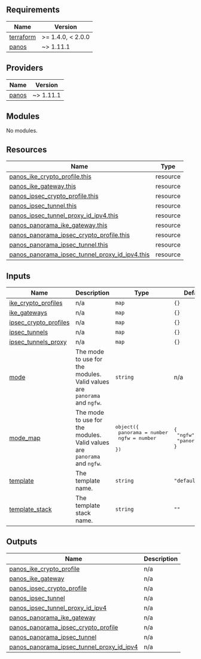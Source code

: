 <!-- BEGINNING OF PRE-COMMIT-TERRAFORM DOCS HOOK -->
## Requirements

| Name | Version |
|------|---------|
| <a name="requirement_terraform"></a> [terraform](#requirement\_terraform) | >= 1.4.0, < 2.0.0 |
| <a name="requirement_panos"></a> [panos](#requirement\_panos) | ~> 1.11.1 |

## Providers

| Name | Version |
|------|---------|
| <a name="provider_panos"></a> [panos](#provider\_panos) | ~> 1.11.1 |

## Modules

No modules.

## Resources

| Name | Type |
|------|------|
| [panos_ike_crypto_profile.this](https://registry.terraform.io/providers/PaloAltoNetworks/panos/latest/docs/resources/ike_crypto_profile) | resource |
| [panos_ike_gateway.this](https://registry.terraform.io/providers/PaloAltoNetworks/panos/latest/docs/resources/ike_gateway) | resource |
| [panos_ipsec_crypto_profile.this](https://registry.terraform.io/providers/PaloAltoNetworks/panos/latest/docs/resources/ipsec_crypto_profile) | resource |
| [panos_ipsec_tunnel.this](https://registry.terraform.io/providers/PaloAltoNetworks/panos/latest/docs/resources/ipsec_tunnel) | resource |
| [panos_ipsec_tunnel_proxy_id_ipv4.this](https://registry.terraform.io/providers/PaloAltoNetworks/panos/latest/docs/resources/ipsec_tunnel_proxy_id_ipv4) | resource |
| [panos_panorama_ike_gateway.this](https://registry.terraform.io/providers/PaloAltoNetworks/panos/latest/docs/resources/panorama_ike_gateway) | resource |
| [panos_panorama_ipsec_crypto_profile.this](https://registry.terraform.io/providers/PaloAltoNetworks/panos/latest/docs/resources/panorama_ipsec_crypto_profile) | resource |
| [panos_panorama_ipsec_tunnel.this](https://registry.terraform.io/providers/PaloAltoNetworks/panos/latest/docs/resources/panorama_ipsec_tunnel) | resource |
| [panos_panorama_ipsec_tunnel_proxy_id_ipv4.this](https://registry.terraform.io/providers/PaloAltoNetworks/panos/latest/docs/resources/panorama_ipsec_tunnel_proxy_id_ipv4) | resource |

## Inputs

| Name | Description | Type | Default | Required |
|------|-------------|------|---------|:--------:|
| <a name="input_ike_crypto_profiles"></a> [ike\_crypto\_profiles](#input\_ike\_crypto\_profiles) | n/a | `map` | `{}` | no |
| <a name="input_ike_gateways"></a> [ike\_gateways](#input\_ike\_gateways) | n/a | `map` | `{}` | no |
| <a name="input_ipsec_crypto_profiles"></a> [ipsec\_crypto\_profiles](#input\_ipsec\_crypto\_profiles) | n/a | `map` | `{}` | no |
| <a name="input_ipsec_tunnels"></a> [ipsec\_tunnels](#input\_ipsec\_tunnels) | n/a | `map` | `{}` | no |
| <a name="input_ipsec_tunnels_proxy"></a> [ipsec\_tunnels\_proxy](#input\_ipsec\_tunnels\_proxy) | n/a | `map` | `{}` | no |
| <a name="input_mode"></a> [mode](#input\_mode) | The mode to use for the modules. Valid values are `panorama` and `ngfw`. | `string` | n/a | yes |
| <a name="input_mode_map"></a> [mode\_map](#input\_mode\_map) | The mode to use for the modules. Valid values are `panorama` and `ngfw`. | <pre>object({<br>    panorama = number<br>    ngfw     = number<br>  })</pre> | <pre>{<br>  "ngfw": 1,<br>  "panorama": 0<br>}</pre> | no |
| <a name="input_template"></a> [template](#input\_template) | The template name. | `string` | `"default"` | no |
| <a name="input_template_stack"></a> [template\_stack](#input\_template\_stack) | The template stack name. | `string` | `""` | no |

## Outputs

| Name | Description |
|------|-------------|
| <a name="output_panos_ike_crypto_profile"></a> [panos\_ike\_crypto\_profile](#output\_panos\_ike\_crypto\_profile) | n/a |
| <a name="output_panos_ike_gateway"></a> [panos\_ike\_gateway](#output\_panos\_ike\_gateway) | n/a |
| <a name="output_panos_ipsec_crypto_profile"></a> [panos\_ipsec\_crypto\_profile](#output\_panos\_ipsec\_crypto\_profile) | n/a |
| <a name="output_panos_ipsec_tunnel"></a> [panos\_ipsec\_tunnel](#output\_panos\_ipsec\_tunnel) | n/a |
| <a name="output_panos_ipsec_tunnel_proxy_id_ipv4"></a> [panos\_ipsec\_tunnel\_proxy\_id\_ipv4](#output\_panos\_ipsec\_tunnel\_proxy\_id\_ipv4) | n/a |
| <a name="output_panos_panorama_ike_gateway"></a> [panos\_panorama\_ike\_gateway](#output\_panos\_panorama\_ike\_gateway) | n/a |
| <a name="output_panos_panorama_ipsec_crypto_profile"></a> [panos\_panorama\_ipsec\_crypto\_profile](#output\_panos\_panorama\_ipsec\_crypto\_profile) | n/a |
| <a name="output_panos_panorama_ipsec_tunnel"></a> [panos\_panorama\_ipsec\_tunnel](#output\_panos\_panorama\_ipsec\_tunnel) | n/a |
| <a name="output_panos_panorama_ipsec_tunnel_proxy_id_ipv4"></a> [panos\_panorama\_ipsec\_tunnel\_proxy\_id\_ipv4](#output\_panos\_panorama\_ipsec\_tunnel\_proxy\_id\_ipv4) | n/a |
<!-- END OF PRE-COMMIT-TERRAFORM DOCS HOOK -->
